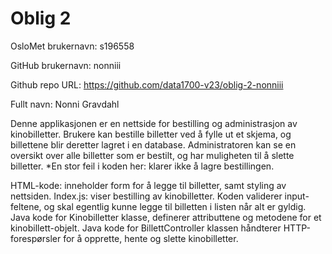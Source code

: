 Oblig 2
=======
OsloMet brukernavn: s196558

GitHub brukernavn: nonniii

Github repo URL: https://github.com/data1700-v23/oblig-2-nonniii

Fullt navn: Nonni Gravdahl

Denne applikasjonen er en nettside for bestilling og
administrasjon av kinobilletter. 
Brukere kan bestille billetter ved å fylle ut 
et skjema, og billettene blir deretter lagret 
i en database. 
Administratoren kan se en oversikt over
alle billetter som er bestilt, og har 
muligheten til å slette billetter. 
*En stor feil i koden her: klarer ikke
å lagre bestillingen. 

HTML-kode: inneholder form for å legge til
billetter, samt styling av nettsiden.
Index.js: viser bestilling av kinobilletter.
Koden validerer input-feltene, og skal egentlig
kunne legge til billetten i listen når alt
er gyldig.
Java kode for Kinobilletter klasse, definerer attributtene og metodene for
et kinobillett-objelt.
Java kode for BillettController klassen håndterer HTTP-forespørsler for
å opprette, hente og slette kinobilletter.
